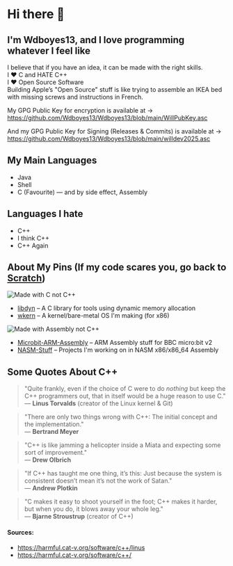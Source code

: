 # Hi there 👋

## I'm Wdboyes13, and I love programming whatever I feel like  
  
I believe that if you have an idea, it can be made with the right skills.  
I ❤️ C and HATE C++  
I ❤️ Open Source Software  
Building Apple’s "Open Source" stuff is like trying to assemble an IKEA bed with missing screws and instructions in French.  
  
My GPG Public Key for encryption is available at →  
https://github.com/Wdboyes13/Wdboyes13/blob/main/WillPubKey.asc  
  
And my GPG Public Key for Signing (Releases & Commits) is available at →  
https://github.com/Wdboyes13/Wdboyes13/blob/main/willdev2025.asc  
  
## My Main Languages  
- Java
- Shell  
- C (Favourite) — and by side effect, Assembly
## Languages I hate  
- C++  
- I think C++  
- C++ Again  

## About My Pins (If my code scares you, go back to [Scratch](https://scratch.mit.edu))  

![Made with C not C++](https://img.shields.io/badge/Made_with_C_NOT_C++-8A2BE2)  
- [libdyn](https://github.com/Wdboyes13/libdyn) – A C library for tools using dynamic memory allocation  
- [wkern](https://github.com/Wdboyes13/wkern) – A kernel/bare-metal OS I'm making (for x86)  

![Made with Assembly not C++](https://img.shields.io/badge/Made_with_Assembly_NOT_C++-8A2BE2)  
- [Microbit-ARM-Assembly](https://github.com/Wdboyes13/MicroBit-ARM-Assembly) – ARM Assembly stuff for BBC micro:bit v2  
- [NASM-Stuff](https://github.com/Wdboyes13/NASM-Stuff) – Projects I'm working on in NASM x86/x86_64 Assembly  

## Some Quotes About C++

> "Quite frankly, even if the choice of C were to do *nothing* but keep the C++ programmers out, that in itself would be a huge reason to use C."  
> — **Linus Torvalds** (creator of the Linux kernel & Git)  

> "There are only two things wrong with C++: The initial concept and the implementation."  
> — **Bertrand Meyer**

> "C++ is like jamming a helicopter inside a Miata and expecting some sort of improvement."  
> — **Drew Olbrich**

> "If C++ has taught me one thing, it’s this: Just because the system is consistent doesn’t mean it’s not the work of Satan."  
> — **Andrew Plotkin**

> "C makes it easy to shoot yourself in the foot; C++ makes it harder, but when you do, it blows away your whole leg."  
> — **Bjarne Stroustrup** (creator of C++)

#### Sources:
- https://harmful.cat-v.org/software/c++/linus  
- https://harmful.cat-v.org/software/c++/
